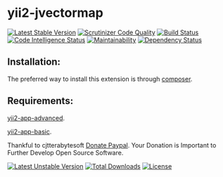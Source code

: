 # yii2-jvectormap

[![Latest Stable Version](https://poser.pugx.org/cjtterabytesoft/yii2-jvectormap/v/stable)](https://packagist.org/packages/cjtterabytesoft/yii2-jvectormap)
[![Scrutinizer Code Quality](https://scrutinizer-ci.com/g/cjtterabytesoft/yii2-jvectormap/badges/quality-score.png?b=master)](https://scrutinizer-ci.com/g/cjtterabytesoft/yii2-jvectormap/?branch=master)
[![Build Status](https://scrutinizer-ci.com/g/cjtterabytesoft/yii2-jvectormap/badges/build.png?b=master)](https://scrutinizer-ci.com/g/cjtterabytesoft/yii2-jvectormap/build-status/master)
[![Code Intelligence Status](https://scrutinizer-ci.com/g/cjtterabytesoft/yii2-jvectormap/badges/code-intelligence.svg?b=master)](https://scrutinizer-ci.com/code-intelligence)
[![Maintainability](https://api.codeclimate.com/v1/badges/df658fa84a09592de2dc/maintainability)](https://codeclimate.com/github/cjtterabytesoft/yii2-jvectormap/maintainability)
[![Dependency Status](https://www.versioneye.com/user/projects/5ac3f57a0fb24f0ac49c44f0/badge.svg?style=flat-square)](https://www.versioneye.com/user/projects/5ac3f57a0fb24f0ac49c44f0)

Installation:
-------------

The preferred way to install this extension is through [composer](http://getcomposer.org/download/).

Requirements:
-------------

[yii2-app-advanced](https://github.com/yiisoft/yii2-app-advanced/).

[yii2-app-basic](https://github.com/yiisoft/yii2-app-basic/).

Thankful to cjtterabytesoft [Donate Paypal](https://www.paypal.com/cgi-bin/webscr?cmd=_s-xclick&hosted_button_id=LRLATZP493W46).
Your Donation is Important to Further Develop Open Source Software.

[![Latest Unstable Version](https://poser.pugx.org/cjtterabytesoft/yii2-jvectormap/v/unstable)](https://packagist.org/packages/cjtterabytesoft/yii2-jvectormap)
[![Total Downloads](https://poser.pugx.org/cjtterabytesoft/yii2-jvectormap/downloads)](https://packagist.org/packages/cjtterabytesoft/yii2-jvectormap)
[![License](https://poser.pugx.org/cjtterabytesoft/yii2-jvectormap/license)](https://packagist.org/packages/cjtterabytesoft/yii2-jvectormap)

